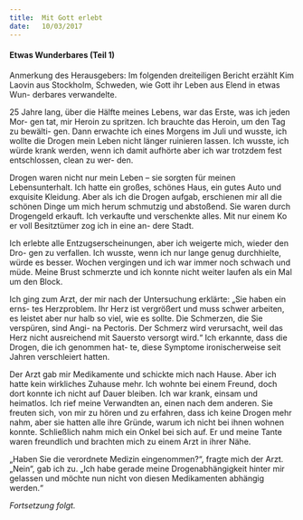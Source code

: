 ```yaml
---
title:  Mit Gott erlebt
date:   10/03/2017
---
```


#### Etwas Wunderbares (Teil 1)

Anmerkung des Herausgebers: Im folgenden dreiteiligen Bericht erzählt Kim Laovin aus Stockholm, Schweden, wie Gott ihr Leben aus Elend in etwas Wun- derbares verwandelte.

25 Jahre lang, über die Hälfte meines Lebens, war das Erste, was ich jeden Mor- gen tat, mir Heroin zu spritzen. Ich brauchte das Heroin, um den Tag zu bewälti- gen. Dann erwachte ich eines Morgens im Juli und wusste, ich wollte die Drogen mein Leben nicht länger ruinieren lassen. Ich wusste, ich würde krank werden, wenn ich damit aufhörte aber ich war trotzdem fest entschlossen, clean zu wer- den.

Drogen waren nicht nur mein Leben – sie sorgten für meinen Lebensunterhalt. Ich hatte ein großes, schönes Haus, ein gutes Auto und exquisite Kleidung. Aber als ich die Drogen aufgab, erschienen mir all die schönen Dinge um mich herum schmutzig und abstoßend. Sie waren durch Drogengeld erkauft. Ich verkaufte und verschenkte alles. Mit nur einem Ko er voll Besitztümer zog ich in eine an- dere Stadt.

Ich erlebte alle Entzugserscheinungen, aber ich weigerte mich, wieder den Dro- gen zu verfallen. Ich wusste, wenn ich nur lange genug durchhielte, würde es besser. Wochen vergingen und ich war immer noch schwach und müde. Meine Brust schmerzte und ich konnte nicht weiter laufen als ein Mal um den Block.

Ich ging zum Arzt, der mir nach der Untersuchung erklärte: „Sie haben ein erns- tes Herzproblem. Ihr Herz ist vergrößert und muss schwer arbeiten, es leistet aber nur halb so viel, wie es sollte. Die Schmerzen, die Sie verspüren, sind Angi- na Pectoris. Der Schmerz wird verursacht, weil das Herz nicht ausreichend mit Sauersto  versorgt wird.“ Ich erkannte, dass die Drogen, die ich genommen hat- te, diese Symptome ironischerweise seit Jahren verschleiert hatten.

Der Arzt gab mir Medikamente und schickte mich nach Hause. Aber ich hatte kein wirkliches Zuhause mehr. Ich wohnte bei einem Freund, doch dort konnte ich nicht auf Dauer bleiben. Ich war krank, einsam und heimatlos. Ich rief meine Verwandten an, einen nach dem anderen. Sie freuten sich, von mir zu hören und zu erfahren, dass ich keine Drogen mehr nahm, aber sie hatten alle ihre Gründe, warum ich nicht bei ihnen wohnen konnte. Schließlich nahm mich ein Onkel bei sich auf. Er und meine Tante waren freundlich und brachten mich zu einem Arzt in ihrer Nähe.

„Haben Sie die verordnete Medizin eingenommen?“, fragte mich der Arzt. „Nein“, gab ich zu. „Ich habe gerade meine Drogenabhängigkeit hinter mir gelassen und möchte nun nicht von diesen Medikamenten abhängig werden.“

_Fortsetzung folgt._